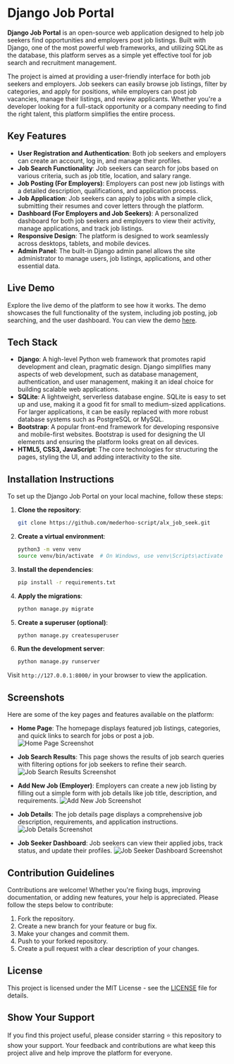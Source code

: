 # Django Job Portal

**Django Job Portal** is an open-source web application designed to help job seekers find opportunities and employers post job listings. Built with Django, one of the most powerful web frameworks, and utilizing SQLite as the database, this platform serves as a simple yet effective tool for job search and recruitment management.

The project is aimed at providing a user-friendly interface for both job seekers and employers. Job seekers can easily browse job listings, filter by categories, and apply for positions, while employers can post job vacancies, manage their listings, and review applicants. Whether you're a developer looking for a full-stack opportunity or a company needing to find the right talent, this platform simplifies the entire process.

## Key Features
- **User Registration and Authentication**: Both job seekers and employers can create an account, log in, and manage their profiles.
- **Job Search Functionality**: Job seekers can search for jobs based on various criteria, such as job title, location, and salary range.
- **Job Posting (For Employers)**: Employers can post new job listings with a detailed description, qualifications, and application process.
- **Job Application**: Job seekers can apply to jobs with a simple click, submitting their resumes and cover letters through the platform.
- **Dashboard (For Employers and Job Seekers)**: A personalized dashboard for both job seekers and employers to view their activity, manage applications, and track job listings.
- **Responsive Design**: The platform is designed to work seamlessly across desktops, tablets, and mobile devices.
- **Admin Panel**: The built-in Django admin panel allows the site administrator to manage users, job listings, applications, and other essential data.

## Live Demo
Explore the live demo of the platform to see how it works. The demo showcases the full functionality of the system, including job posting, job searching, and the user dashboard. You can view the demo [here](#).

## Tech Stack
- **Django**: A high-level Python web framework that promotes rapid development and clean, pragmatic design. Django simplifies many aspects of web development, such as database management, authentication, and user management, making it an ideal choice for building scalable web applications.
- **SQLite**: A lightweight, serverless database engine. SQLite is easy to set up and use, making it a good fit for small to medium-sized applications. For larger applications, it can be easily replaced with more robust database systems such as PostgreSQL or MySQL.
- **Bootstrap**: A popular front-end framework for developing responsive and mobile-first websites. Bootstrap is used for designing the UI elements and ensuring the platform looks great on all devices.
- **HTML5, CSS3, JavaScript**: The core technologies for structuring the pages, styling the UI, and adding interactivity to the site.

## Installation Instructions
To set up the Django Job Portal on your local machine, follow these steps:

1. **Clone the repository**:
    ```bash
    git clone https://github.com/mederhoo-script/alx_job_seek.git
    ```

2. **Create a virtual environment**:
    ```bash
    python3 -m venv venv
    source venv/bin/activate  # On Windows, use venv\Scripts\activate
    ```

3. **Install the dependencies**:
    ```bash
    pip install -r requirements.txt
    ```

4. **Apply the migrations**:
    ```bash
    python manage.py migrate
    ```

5. **Create a superuser (optional)**:
    ```bash
    python manage.py createsuperuser
    ```

6. **Run the development server**:
    ```bash
    python manage.py runserver
    ```

Visit `http://127.0.0.1:8000/` in your browser to view the application.

## Screenshots
Here are some of the key pages and features available on the platform:

- **Home Page**: The homepage displays featured job listings, categories, and quick links to search for jobs or post a job.
  ![Home Page Screenshot](images/homepage.png)

- **Job Search Results**: This page shows the results of job search queries with filtering options for job seekers to refine their search.
  ![Job Search Results Screenshot](images/job-search.png)

- **Add New Job (Employer)**: Employers can create a new job listing by filling out a simple form with job details like job title, description, and requirements.
  ![Add New Job Screenshot](images/add-job.png)

- **Job Details**: The job details page displays a comprehensive job description, requirements, and application instructions.
  ![Job Details Screenshot](images/job-details.png)

- **Job Seeker Dashboard**: Job seekers can view their applied jobs, track status, and update their profiles.
  ![Job Seeker Dashboard Screenshot](images/seeker-dashboard.png)

## Contribution Guidelines
Contributions are welcome! Whether you're fixing bugs, improving documentation, or adding new features, your help is appreciated. Please follow the steps below to contribute:

1. Fork the repository.
2. Create a new branch for your feature or bug fix.
3. Make your changes and commit them.
4. Push to your forked repository.
5. Create a pull request with a clear description of your changes.

## License
This project is licensed under the MIT License - see the [LICENSE](LICENSE) file for details.

## Show Your Support
If you find this project useful, please consider starring ⭐ this repository to show your support. Your feedback and contributions are what keep this project alive and help improve the platform for everyone.

